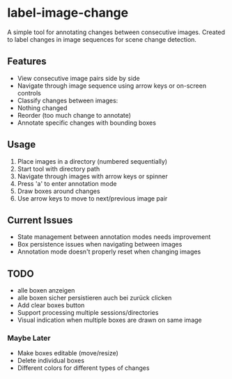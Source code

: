 # label-image-change

A simple tool for annotating changes between consecutive images. Created to label changes in image sequences for scene change detection.

## Features

- View consecutive image pairs side by side
- Navigate through image sequence using arrow keys or on-screen controls
- Classify changes between images:
- Nothing changed
- Reorder (too much change to annotate)
- Annotate specific changes with bounding boxes

## Usage

1. Place images in a directory (numbered sequentially)
2. Start tool with directory path
3. Navigate through images with arrow keys or spinner
4. Press 'a' to enter annotation mode
5. Draw boxes around changes
6. Use arrow keys to move to next/previous image pair

## Current Issues

- State management between annotation modes needs improvement
- Box persistence issues when navigating between images
- Annotation mode doesn't properly reset when changing images

## TODO

- alle boxen anzeigen
- alle boxen sicher persistieren auch bei zurück clicken
- Add clear boxes button
- Support processing multiple sessions/directories
- Visual indication when multiple boxes are drawn on same image

### Maybe Later

- Make boxes editable (move/resize)
- Delete individual boxes
- Different colors for different types of changes
